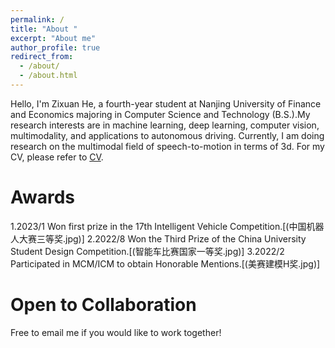 ```yaml
---
permalink: /
title: "About "
excerpt: "About me"
author_profile: true
redirect_from: 
  - /about/
  - /about.html
---
```


Hello, I'm Zixuan He, a fourth-year student at Nanjing University of Finance and Economics majoring in Computer Science and Technology (B.S.).My research interests are in machine learning, deep learning, computer vision, multimodality, and applications to autonomous driving. Currently, I am doing research on the multimodal field of speech-to-motion in terms of 3d. For my CV, please refer to [CV](ZixuanHe.pdf).


Awards
======
1.2023/1 Won first prize in the 17th Intelligent Vehicle Competition.[(中国机器人大赛三等奖.jpg)]
2.2022/8 Won the Third Prize of the China University Student Design Competition.[(智能车比赛国家一等奖.jpg)]
3.2022/2 Participated in MCM/ICM to obtain Honorable Mentions.[(美赛建模H奖.jpg)]

Open to Collaboration
======
Free to email me if you would like to work together!




